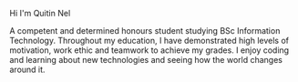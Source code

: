Hi I'm Quitin Nel

A competent and determined honours student studying BSc Information Technology.
Throughout my education, I have demonstrated high levels of motivation, work ethic and teamwork to achieve my grades. I enjoy coding and learning about new technologies and seeing how the world changes around it.


<!--
**QuintinJN/QuintinJN** is a ✨ _special_ ✨ repository because its `README.md` (this file) appears on your GitHub profile.



- 🔭 I’m currently working on ...
- 🌱 I’m currently learning ...
- 👯 I’m looking to collaborate on ...
- 🤔 I’m looking for help with ...
- 💬 Ask me about ...
- 📫 How to reach me: ...
- 😄 Pronouns: ...
- ⚡ Fun fact: ...
-->

